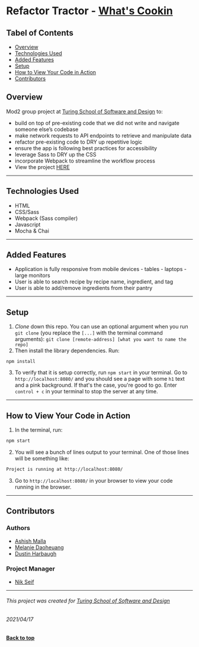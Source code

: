# Refactor Tractor - [What's Cookin]('https://frontend.turing.io/projects/whats-cookin.html')

## Tabel of Contents
  - [Overview](#overview)
  - [Technologies Used](#technologies-used)
  - [Added Features](#added-features)
  - [Setup](#setup)
  - [How to View Your Code in Action](#how-to-view-your-code-in-action)
  - [Contributors](#contributors)


## Overview
Mod2 group project at [Turing School of Software and Design](https://turing.io/) to:
- build on top of pre-existing code that we did not write and navigate someone else’s codebase
- make network requests to API endpoints to retrieve and manipulate data
- refactor pre-existing code to DRY up repetitive logic
- ensure the app is following best practices for accessibility
- leverage Sass to DRY up the CSS
- incorporate Webpack to streamline the workflow process
- View the project [HERE]("link")
---

## Technologies Used
- HTML
- CSS/Sass 
- Webpack (Sass compiler)
- Javascript
- Mocha & Chai
---

## Added Features 
- Application is fully responsive from mobile devices - tables - laptops - large monitors 
- User is able to search recipe by recipe name, ingredient, and tag
- User is able to add/remove ingredients from their pantry
---

## Setup
1. _Clone_ down this repo. You can use an optional argument when you run `git clone` (you replace the `[...]` with the terminal command arguments): `git clone [remote-address] [what you want to name the repo]`
2. Then install the library dependencies. Run:
```
npm install
```
3. To verify that it is setup correctly, run `npm start` in your terminal. Go to `http://localhost:8080/` and you should see a page with some `h1` text and a pink background. If that's the case, you're good to go. Enter `control + c` in your terminal to stop the server at any time.
---

## How to View Your Code in Action
1. In the terminal, run:
```bash
npm start
```
2. You will see a bunch of lines output to your terminal. One of those lines will be something like:
```bash
Project is running at http://localhost:8080/
```
3. Go to `http://localhost:8080/` in your browser to view your code running in the browser.

---

## Contributors
### Authors
- [Ashish Malla]("https://github.com/asiisii")
- [Melanie Daoheuang]("https://github.com/daomeow)
- [Dustin Harbaugh]("https://github.com/dustin-har)
### Project Manager
- [Nik Seif]("https://github.com/hannahhch")
  
**************************************************************************
###### This project was created for [Turing School of Software and Design](https://turing.io/)
###### 2021/04/17
**[Back to top](#table-of-contents)**
